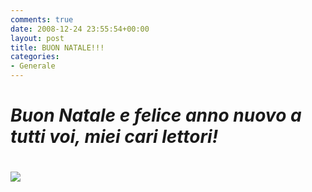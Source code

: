 ```yaml
---
comments: true
date: 2008-12-24 23:55:54+00:00
layout: post
title: BUON NATALE!!!
categories:
- Generale
---
```


# 




# _**Buon Natale e felice anno nuovo a tutti voi, miei cari lettori!**_




# 




# 




# ![](http://blogmasterpiece.netsons.org/wp-content/uploads/2007/12/buon_natale.jpg)

